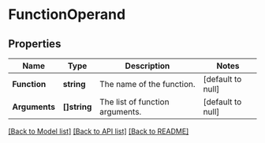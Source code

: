 # FunctionOperand

## Properties
Name | Type | Description | Notes
------------ | ------------- | ------------- | -------------
**Function** | **string** | The name of the function. | [default to null]
**Arguments** | **[]string** | The list of function arguments. | [default to null]

[[Back to Model list]](../README.md#documentation-for-models) [[Back to API list]](../README.md#documentation-for-api-endpoints) [[Back to README]](../README.md)

